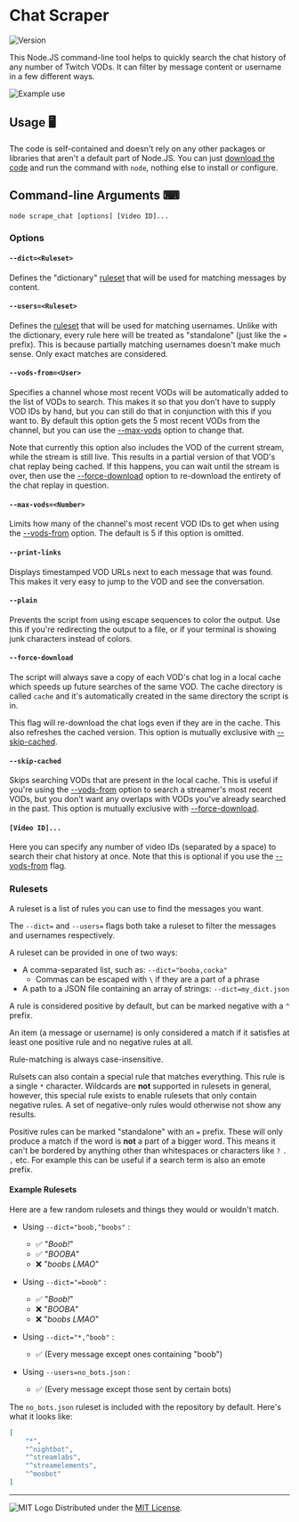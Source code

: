 # Chat Scraper
![Version](https://img.shields.io/badge/Version-1.1-blue.svg)

This Node.JS command-line tool helps to quickly search the chat history of any number of Twitch VODs. It can filter by message content or username in a few different ways.

![Example use](https://i.imgur.com/bdmsCCD.png)

## Usage 🖥️

The code is self-contained and doesn't rely on any other packages or libraries that aren't a default part of Node.JS. You can just [download the code](https://github.com/adam10603/ChatScraper/releases/latest) and run the command with `node`, nothing else to install or configure.

## Command-line Arguments ⌨

`node scrape_chat [options] [Video ID]...`

### Options

#### `--dict=<Ruleset>`

Defines the "dictionary" [ruleset](#rulesets) that will be used for matching messages by content.

#### `--users=<Ruleset>`

Defines the [ruleset](#rulesets) that will be used for matching usernames. Unlike with the dictionary, every rule here will be treated as "standalone" (just like the `=` prefix). This is because partially matching usernames doesn't make much sense. Only exact matches are considered.

#### `--vods-from=<User>`

Specifies a channel whose most recent VODs will be automatically added to the list of VODs to search. This makes it so that you don't have to supply VOD IDs by hand, but you can still do that in conjunction with this if you want to. By default this option gets the 5 most recent VODs from the channel, but you can use the [--max-vods](#--max-vodsnumber) option to change that.

Note that currently this option also includes the VOD of the current stream, while the stream is still live. This results in a partial version of that VOD's chat replay being cached. If this happens, you can wait until the stream is over, then use the [--force-download](#--force-download) option to re-download the entirety of the chat replay in question.

#### `--max-vods=<Number>`

Limits how many of the channel's most recent VOD IDs to get when using the [--vods-from](#--vods-fromuser) option. The default is 5 if this option is omitted.

#### `--print-links`

Displays timestamped VOD URLs next to each message that was found. This makes it very easy to jump to the VOD and see the conversation.

#### `--plain`

Prevents the script from using escape sequences to color the output. Use this if you're redirecting the output to a file, or if your terminal is showing junk characters instead of colors.

#### `--force-download`

The script will always save a copy of each VOD's chat log in a local cache which speeds up future searches of the same VOD. The cache directory is called `cache` and it's automatically created in the same directory the script is in.

This flag will re-download the chat logs even if they are in the cache. This also refreshes the cached version. This option is mutually exclusive with [--skip-cached](#--skip-cached).

#### `--skip-cached`

Skips searching VODs that are present in the local cache. This is useful if you're using the [--vods-from](#--vods-fromuser) option to search a streamer's most recent VODs, but you don't want any overlaps with VODs you've already searched in the past. This option is mutually exclusive with [--force-download](#--force-download).

#### `[Video ID]...`

Here you can specify any number of video IDs (separated by a space) to search their chat history at once. Note that this is optional if you use the [--vods-from](#--vods-fromuser) flag.

### Rulesets

A ruleset is a list of rules you can use to find the messages you want.

The `--dict=` and `--users=` flags both take a ruleset to filter the messages and usernames respectively.

A ruleset can be provided in one of two ways:
 - A comma-separated list, such as: `--dict="booba,cocka"`
   - Commas can be escaped with `\` if they are a part of a phrase
 - A path to a JSON file containing an array of strings: `--dict=my_dict.json`

A rule is considered positive by default, but can be marked negative with a `^` prefix.

An item (a message or username) is only considered a match if it satisfies at least one positive rule and no negative rules at all.

Rule-matching is always case-insensitive.

Rulsets can also contain a special rule that matches everything. This rule is a single `*` character. Wildcards are **not** supported in rulesets in general, however, this special rule exists to enable rulesets that only contain negative rules. A set of negative-only rules would otherwise not show any results.

Positive rules can be marked "standalone" with an `=` prefix. These will only produce a match if the word is **not** a part of a bigger word. This means it can't be bordered by anything other than whitespaces or characters like `?` `.` `,` etc. For example this can be useful if a search term is also an emote prefix.

#### Example Rulesets

Here are a few random rulesets and things they would or wouldn't match.

 - Using `--dict="boob,^boobs"` :
   - ✅ "*Boob!*"
   - ✅ "*BOOBA*"
   - ❌ "*boobs LMAO*"

 - Using `--dict="=boob"` :
   - ✅ "*Boob!*"
   - ❌ "*BOOBA*"
   - ❌ "*boobs LMAO*"

 - Using `--dict="*,^boob"` :
   - ✅ (Every message except ones containing "boob")

 - Using `--users=no_bots.json` :
   - ✅ (Every message except those sent by certain bots)

The `no_bots.json` ruleset is included with the repository by default. Here's what it looks like:

```json
[
    "*",
    "^nightbot",
    "^streamlabs",
    "^streamelements",
    "^moobot"
]
```

_____________________
![MIT Logo](https://upload.wikimedia.org/wikipedia/commons/thumb/0/0c/MIT_logo.svg/32px-MIT_logo.svg.png) Distributed under the [MIT License](LICENSE).